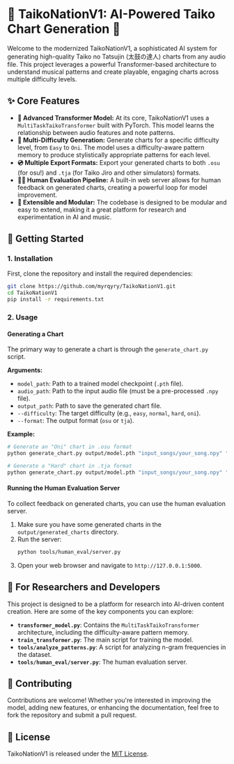 # 🥁 TaikoNationV1: AI-Powered Taiko Chart Generation 🥁

Welcome to the modernized TaikoNationV1, a sophisticated AI system for generating high-quality Taiko no Tatsujin (太鼓の達人) charts from any audio file. This project leverages a powerful Transformer-based architecture to understand musical patterns and create playable, engaging charts across multiple difficulty levels.

## ✨ Core Features

*   **🧠 Advanced Transformer Model:** At its core, TaikoNationV1 uses a `MultiTaskTaikoTransformer` built with PyTorch. This model learns the relationship between audio features and note patterns.
*   **🎵 Multi-Difficulty Generation:** Generate charts for a specific difficulty level, from `Easy` to `Oni`. The model uses a difficulty-aware pattern memory to produce stylistically appropriate patterns for each level.
*   **💿 Multiple Export Formats:** Export your generated charts to both `.osu` (for osu!) and `.tja` (for Taiko Jiro and other simulators) formats.
*   **🧑‍🔬 Human Evaluation Pipeline:** A built-in web server allows for human feedback on generated charts, creating a powerful loop for model improvement.
*   **🔬 Extensible and Modular:** The codebase is designed to be modular and easy to extend, making it a great platform for research and experimentation in AI and music.

## 🚀 Getting Started

### 1. Installation

First, clone the repository and install the required dependencies:

```bash
git clone https://github.com/myrqyry/TaikoNationV1.git
cd TaikoNationV1
pip install -r requirements.txt
```

### 2. Usage

#### Generating a Chart

The primary way to generate a chart is through the `generate_chart.py` script.

**Arguments:**
-   `model_path`: Path to a trained model checkpoint (`.pth` file).
-   `audio_path`: Path to the input audio file (must be a pre-processed `.npy` file).
-   `output_path`: Path to save the generated chart file.
-   `--difficulty`: The target difficulty (e.g., `easy`, `normal`, `hard`, `oni`).
-   `--format`: The output format (`osu` or `tja`).

**Example:**
```bash
# Generate an "Oni" chart in .osu format
python generate_chart.py output/model.pth "input_songs/your_song.npy" "output/generated_charts/my_chart.osu" --difficulty oni --format osu

# Generate a "Hard" chart in .tja format
python generate_chart.py output/model.pth "input_songs/your_song.npy" "output/generated_charts/my_chart.tja" --difficulty hard --format tja
```

#### Running the Human Evaluation Server

To collect feedback on generated charts, you can use the human evaluation server.

1.  Make sure you have some generated charts in the `output/generated_charts` directory.
2.  Run the server:
    ```bash
    python tools/human_eval/server.py
    ```
3.  Open your web browser and navigate to `http://127.0.0.1:5000`.

## 🔬 For Researchers and Developers

This project is designed to be a platform for research into AI-driven content creation. Here are some of the key components you can explore:

*   **`transformer_model.py`**: Contains the `MultiTaskTaikoTransformer` architecture, including the difficulty-aware pattern memory.
*   **`train_transformer.py`**: The main script for training the model.
*   **`tools/analyze_patterns.py`**: A script for analyzing n-gram frequencies in the dataset.
*   **`tools/human_eval/server.py`**: The human evaluation server.

## 🙌 Contributing

Contributions are welcome! Whether you're interested in improving the model, adding new features, or enhancing the documentation, feel free to fork the repository and submit a pull request.

## 📜 License

TaikoNationV1 is released under the [MIT License](LICENSE).